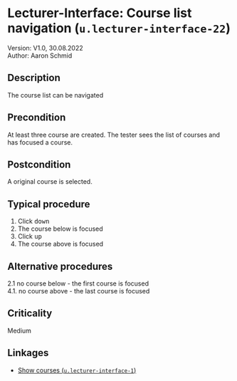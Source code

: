 # Lecturer-Interface: Course list navigation (`u.lecturer-interface-22`)


Version: V1.0, 30.08.2022 \
Author: Aaron Schmid

## Description

The course list can be navigated

## Precondition

At least three course are created. 
The tester sees the list of courses and has focused a course.

## Postcondition

A original course is selected.

## Typical procedure

1. Click <kbd>down</kbd>
2. The course below is focused
3. Click <kbd>up</kbd>
4. The course above is focused

## Alternative procedures

2.1 no course below - the first course is focused \
4.1. no course above - the last course is focused

## Criticality

Medium

## Linkages

- [Show courses (`u.lecturer-interface-1`)](u-lecturer-interface-01-show-courses.md)
